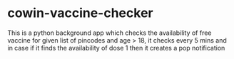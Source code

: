 # cowin-vaccine-checker
This is a python background app which checks the availability of free vaccine for given list of pincodes and age > 18, it checks every 5 mins and in case if it finds the availability of dose 1 then it creates a pop notification  
